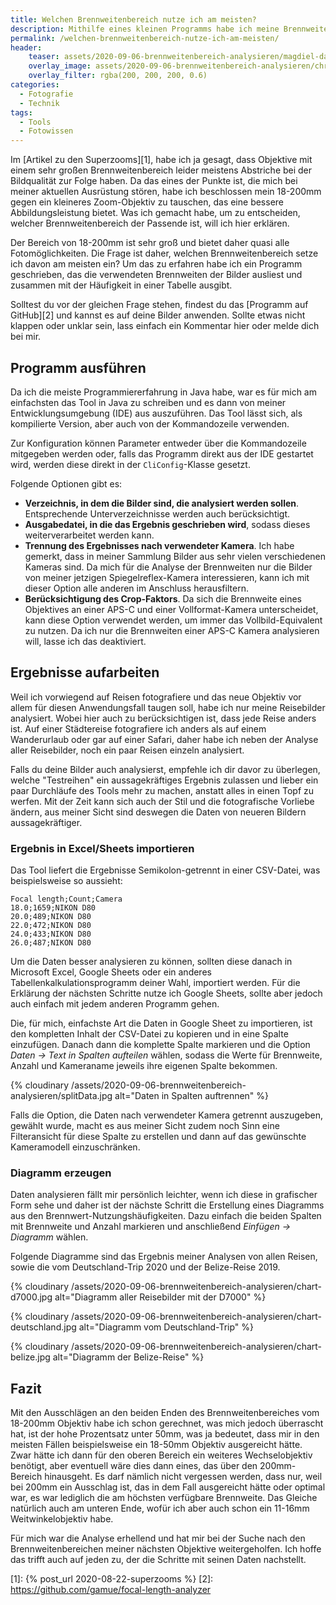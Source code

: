 ```yaml
---
title: Welchen Brennweitenbereich nutze ich am meisten?
description: Mithilfe eines kleinen Programms habe ich meine Brennweiten-Nutzung analysiert. Falls du das auch machen willst, findest du hier eine Anleitung.
permalink: /welchen-brennweitenbereich-nutze-ich-am-meisten/
header:
    teaser: assets/2020-09-06-brennweitenbereich-analysieren/magdiel-damas-sIUTqm5qu1I-unsplash.jpg
    overlay_image: assets/2020-09-06-brennweitenbereich-analysieren/chris-liverani-dBI_My696Rk-unsplash-c.jpg
    overlay_filter: rgba(200, 200, 200, 0.6)
categories:
  - Fotografie
  - Technik
tags:
  - Tools
  - Fotowissen
---
```


Im [Artikel zu den Superzooms][1], habe ich ja gesagt, dass Objektive mit einem sehr großen Brennweitenbereich leider 
meistens Abstriche bei der Bildqualität zur Folge haben. Da das eines der Punkte ist, 
die mich bei meiner aktuellen Ausrüstung stören, habe ich beschlossen mein 18-200mm gegen ein kleineres Zoom-Objektiv zu tauschen, 
das eine bessere Abbildungsleistung bietet. Was ich gemacht habe, um zu entscheiden, 
welcher Brennweitenbereich der Passende ist, will ich hier erklären.

Der Bereich von 18-200mm ist sehr groß und bietet daher quasi alle Fotomöglichkeiten. 
Die Frage ist daher, welchen Brennweitenbereich setze ich davon am meisten ein? Um das zu erfahren habe ich ein Programm geschrieben, 
das die verwendeten Brennweiten der Bilder ausliest und zusammen mit der Häufigkeit in einer Tabelle ausgibt.

Solltest du vor der gleichen Frage stehen, findest du das [Programm auf GitHub][2] und kannst es auf deine Bilder anwenden. 
Sollte etwas nicht klappen oder unklar sein, lass einfach ein Kommentar hier oder melde dich bei mir.

## Programm ausführen

Da ich die meiste Programmiererfahrung in Java habe, war es für mich am einfachsten das Tool in Java zu schreiben 
und es dann von meiner Entwicklungsumgebung (IDE) aus auszuführen. Das Tool lässt sich, als kompilierte Version, aber auch von der Kommandozeile verwenden.

Zur Konfiguration können Parameter entweder über die Kommandozeile mitgegeben werden oder, 
falls das Programm direkt aus der IDE gestartet wird, werden diese direkt in der `CliConfig`-Klasse gesetzt.

Folgende Optionen gibt es:

- **Verzeichnis, in dem die Bilder sind, die analysiert werden sollen**. Entsprechende Unterverzeichnisse werden auch berücksichtigt.
- **Ausgabedatei, in die das Ergebnis geschrieben wird**, sodass dieses weiterverarbeitet werden kann.
- **Trennung des Ergebnisses nach verwendeter Kamera**. 
    Ich habe gemerkt, dass in meiner Sammlung Bilder aus sehr vielen verschiedenen Kameras sind. 
    Da mich für die Analyse der Brennweiten nur die Bilder von meiner jetzigen Spiegelreflex-Kamera interessieren, 
    kann ich mit dieser Option alle anderen im Anschluss herausfiltern.
- **Berücksichtigung des Crop-Faktors**. Da sich die Brennweite eines Objektives an einer APS-C 
    und einer Vollformat-Kamera unterscheidet, kann diese Option verwendet werden, um immer das Vollbild-Equivalent zu nutzen. 
    Da ich nur die Brennweiten einer APS-C Kamera analysieren will, lasse ich das deaktiviert.

## Ergebnisse aufarbeiten

Weil ich vorwiegend auf Reisen fotografiere und das neue Objektiv vor allem für diesen Anwendungsfall taugen soll, 
habe ich nur meine Reisebilder analysiert. Wobei hier auch zu berücksichtigen ist, dass jede Reise anders ist. 
Auf einer Städtereise fotografiere ich anders als auf einem Wanderurlaub oder gar auf einer Safari, 
daher habe ich neben der Analyse aller Reisebilder, noch ein paar Reisen einzeln analysiert.

Falls du deine Bilder auch analysierst, empfehle ich dir davor zu überlegen, welche "Testreihen" ein aussagekräftiges Ergebnis zulassen 
und lieber ein paar Durchläufe des Tools mehr zu machen, anstatt alles in einen Topf zu werfen. 
Mit der Zeit kann sich auch der Stil und die fotografische Vorliebe ändern, 
aus meiner Sicht sind deswegen die Daten von neueren Bildern aussagekräftiger.

### Ergebnis in Excel/Sheets importieren

Das Tool liefert die Ergebnisse Semikolon-getrennt in einer CSV-Datei, was beispielsweise so aussieht:

```
Focal length;Count;Camera
18.0;1659;NIKON D80
20.0;489;NIKON D80
22.0;472;NIKON D80
24.0;433;NIKON D80
26.0;487;NIKON D80
```

Um die Daten besser analysieren zu können, sollten diese danach in Microsoft Excel, Google Sheets 
oder ein anderes Tabellenkalkulationsprogramm deiner Wahl, importiert werden. 
Für die Erklärung der nächsten Schritte nutze ich Google Sheets, sollte aber jedoch auch einfach mit jedem anderen Programm gehen.

Die, für mich, einfachste Art die Daten in Google Sheet zu importieren, ist den kompletten Inhalt der CSV-Datei zu kopieren 
und in eine Spalte einzufügen. Danach dann die komplette Spalte markieren und die Option *Daten -> Text in Spalten aufteilen* wählen, 
sodass die Werte für Brennweite, Anzahl und Kameraname jeweils ihre eigenen Spalte bekommen.

{% cloudinary /assets/2020-09-06-brennweitenbereich-analysieren/splitData.jpg alt="Daten in Spalten auftrennen" %}

Falls die Option, die Daten nach verwendeter Kamera getrennt auszugeben, gewählt wurde, 
macht es aus meiner Sicht zudem noch Sinn eine Filteransicht für diese Spalte zu erstellen 
und dann auf das gewünschte Kameramodell einzuschränken.

### Diagramm erzeugen

Daten analysieren fällt mir persönlich leichter, wenn ich diese in grafischer Form sehe 
und daher ist der nächste Schritt die Erstellung eines Diagramms aus den Brennwert-Nutzungshäufigkeiten. 
Dazu einfach die beiden Spalten mit Brennweite und Anzahl markieren und anschließend *Einfügen -> Diagramm* wählen.

Folgende Diagramme sind das Ergebnis meiner Analysen von allen Reisen, sowie die vom Deutschland-Trip 2020 und der Belize-Reise 2019.

{% cloudinary /assets/2020-09-06-brennweitenbereich-analysieren/chart-d7000.jpg alt="Diagramm aller Reisebilder mit der D7000" %}

{% cloudinary /assets/2020-09-06-brennweitenbereich-analysieren/chart-deutschland.jpg alt="Diagramm vom Deutschland-Trip" %}

{% cloudinary /assets/2020-09-06-brennweitenbereich-analysieren/chart-belize.jpg alt="Diagramm der Belize-Reise" %}

## Fazit

Mit den Ausschlägen an den beiden Enden des Brennweitenbereiches vom 18-200mm Objektiv habe ich schon gerechnet, 
was mich jedoch überrascht hat, ist der hohe Prozentsatz unter 50mm, was ja bedeutet, 
dass mir in den meisten Fällen beispielsweise ein 18-50mm Objektiv ausgereicht hätte. 
Zwar hätte ich dann für den oberen Bereich ein weiteres Wechselobjektiv benötigt, aber eventuell wäre dies dann eines, 
das über den 200mm-Bereich hinausgeht. Es darf nämlich nicht vergessen werden, dass nur, weil bei 200mm ein Ausschlag ist, 
das in dem Fall ausgereicht hätte oder optimal war, es war lediglich die am höchsten verfügbare Brennweite. 
Das Gleiche natürlich auch am unteren Ende, wofür ich aber auch schon ein 11-16mm Weitwinkelobjektiv habe.

Für mich war die Analyse erhellend und hat mir bei der Suche nach den Brennweitenbereichen meiner nächsten Objektive weitergeholfen. 
Ich hoffe das trifft auch auf jeden zu, der die Schritte mit seinen Daten nachstellt. 



[1]: {% post_url 2020-08-22-superzooms %}
[2]: https://github.com/gamue/focal-length-analyzer
